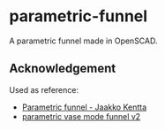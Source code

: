 # parametric-funnel

A parametric funnel made in OpenSCAD.

## Acknowledgement

Used as reference:

- [Parametric funnel - Jaakko Kentta](https://www.printables.com/model/1018668-parametric-funnel)
- [parametric vase mode funnel v2](https://www.printables.com/model/895032-parametric-vase-mode-funnel-v2)
